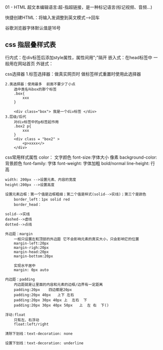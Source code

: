 01 - HTML
超文本编辑语言:超-指超链接，是一种标记语言(标记视频、音频...)

快捷创建HTML：将输入发调整到英文模式-->回车

谷歌浏览器字体默认值是16号


css 指层叠样式表
-----------------------------------------------------------
行内式：在div标签后添加style属性，属性间用";"隔开
嵌入式：在head标签中  一般用在网站首页
外链式：<link rel="stylesheet" href="">

css选择器
    1.标签选择器：做真实网页时 做标签样式重置时使用此选择器

    2.类选择器：使用最多  前面不要少了小点
        选中类名叫box的那个标签
        .box{
            xxx
        }

        <div class="box"> 我是一个div标签 </div>
    3.层级/后代
        对div标签中的p标签起作用
        .box2 p{
            xxx
        }
        <div class = "box2" >
            <p>xxxx</>
        </div>

css常用样式属性
    color：                文字颜色
    font-size:字体大小      像素
    background-color:      背景颜色
    font-family:           字体
    font-weight:           字体加粗  bold/normal
    line-height:           行高

    width: 200px -->设置元素、内容的宽度
    height:200px -->设置高度

    设置元素边框：第一个值是边框粗细；第二个值是样式(solid-->实线)；第三个是颜色
        border_left：1px solid red
        border_head：
	
	solid-->实线
	dashed-->虚线
	dotted-->点线

    外边距：margin
        一般只设置左和顶部的外边距 它不会影响元素的真实大小，只会影响它的位置
        margin-left:20px
        margin-righ:20px
        margin-head:20px
        margin-bottom:20px
        
        实现水平居中
        margin: 0px auto

    内边距：padding
        内边距就是让里面的内容和元素的边框/边界有一定距离
        padding:20px    四边都是20px
        padding:20px 40px   上下 左右
        padding:20px 30px 40px 上  左右  下
        padding:20px 30px 40px 50px   上  左 右  下()

    浮动:float
        只有左、右浮动
        float:left/right

    清除下划线：text-decoration: none

    设置下划线：text-decoration: underline






